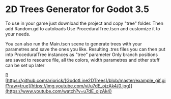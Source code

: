 # 2D Trees Generator for Godot 3.5

To use in your game just download the project and copy "tree" folder. Then add Random.gd to autoloads
Use ProceduralTree.tscn and customize it to your needs. 

You can also run the Main.tscn scene to generate trees with your parametres and save the ones you like. Resulting .tres files you can then put into ProceduralTree instances as "tree" parameter
Only branch positions are saved to resource file, all the colors, width parametres and other stuff can be set up later


[![https://github.com/ariorick/[GodotLine2DTrees]/blob/master/example_gif.gif?raw=true](https://img.youtube.com/vi/u7dE_ojzAk4/0.jpg)](https://www.youtube.com/watch?v=u7dE_ojzAk4)
